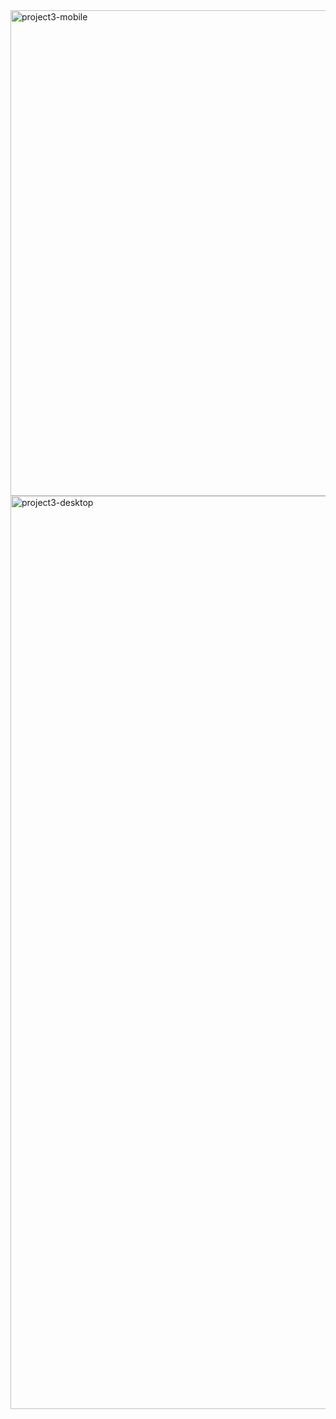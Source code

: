 <img width="777" alt="project3-mobile" src="https://github.com/user-attachments/assets/0e1ddfa5-1bce-4a5c-8be1-c8e607cc8ad9" />


<img width="1461" alt="project3-desktop" src="https://github.com/user-attachments/assets/d8d76879-0be4-4d06-8fd2-fa5679a72085" />
